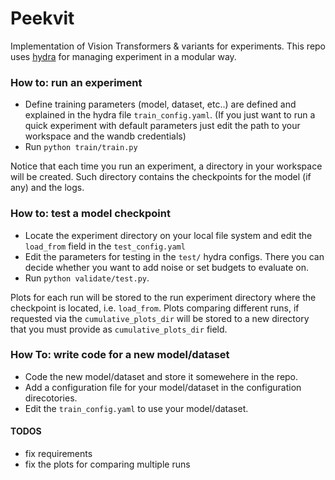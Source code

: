 # Peekvit
Implementation of Vision Transformers & variants for experiments.
This repo uses [hydra](https://hydra.cc/) for managing experiment in a modular way.

### How to: run an experiment
- Define training parameters (model, dataset, etc..) are defined and explained in the hydra file `train_config.yaml`. (If you just want to run a quick experiment with default parameters just edit the path to your workspace and the wandb credentials)
- Run `python train/train.py` 

Notice that each time you run an experiment, a directory in your workspace will be created. Such directory contains the checkpoints for the model (if any) and the logs. 

### How to: test a model checkpoint
- Locate the experiment directory on your local file system and edit the `load_from` field in the `test_config.yaml`
- Edit the parameters for testing in the `test/` hydra configs. There you can decide whether you want to add noise or set budgets to evaluate on.
- Run  `python validate/test.py`. 

Plots for each run will be stored to the run experiment directory where the checkpoint is located, i.e. `load_from`. Plots comparing different runs, if requested via the  `cumulative_plots_dir` will be stored to a new directory that you must provide as `cumulative_plots_dir` field.

### How To: write code for a new model/dataset
- Code the new model/dataset and store it somewehere in the repo.
- Add a configuration file for your model/dataset in the configuration direcotories.
- Edit the `train_config.yaml` to use your model/dataset.


#### TODOS
- fix requirements
- fix the plots for comparing multiple runs
